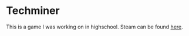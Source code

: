 # Techminer
This is a game I was working on in highschool.
Steam can be found <a href="https://steamcommunity.com/sharedfiles/filedetails/?id=436754044">here</a>.
